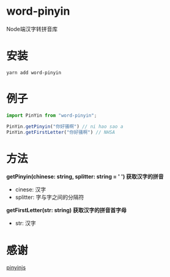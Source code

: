 # word-pinyin
Node端汉字转拼音库

# 安装
`yarn add word-pinyin`

# 例子
```js
import PinYin from "word-pinyin";

PinYin.getPinyin("你好骚啊") // ni hao sao a
PinYin.getFirstLetter("你好骚啊") // NHSA
```

# 方法
**getPinyin(chinese: string, splitter: string = ' ') 获取汉字的拼音**
- cinese: 汉字
- splitter: 字与字之间的分隔符

**getFirstLetter(str: string) 获取汉字的拼音首字母**
- str: 汉字

# 感谢
[pinyinjs](https://github.com/sxei/pinyinjs)